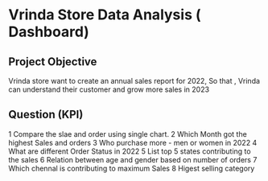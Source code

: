 # Vrinda Store Data Analysis ( Dashboard) 
## Project Objective
Vrinda store want to create an annual sales report for 2022, So that , Vrinda  can understand their customer and grow more sales in 2023
## Question (KPI)
1	Compare the slae and order using single chart.
2	Which Month got the highest Sales and orders
3	Who purchase more - men or women in 2022
4	What are different Order Status in 2022
5	List top 5 states contributing to the sales 
6	Relation between age and gender based on number of orders 
7	Which chennal is  contributing  to maximum Sales 
8	Higest selling category 

